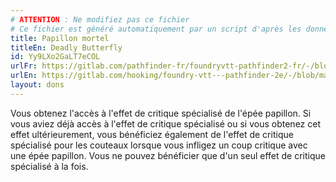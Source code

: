 ```yaml
---
# ATTENTION : Ne modifiez pas ce fichier
# Ce fichier est généré automatiquement par un script d'après les données du module Foundry VTT officiel et de sa traduction
title: Papillon mortel
titleEn: Deadly Butterfly
id: Yy9LXo2GaLT7eCOL
urlFr: https://gitlab.com/pathfinder-fr/foundryvtt-pathfinder2-fr/-/blob/master/data/feats/Yy9LXo2GaLT7eCOL.htm
urlEn: https://gitlab.com/hooking/foundry-vtt---pathfinder-2e/-/blob/master/packs/data/feats.db/deadly-butterfly.json
layout: dons
---
```

Vous obtenez l'accès à l'effet de critique spécialisé de l'épée papillon. Si vous aviez déjà accès à l'effet de critique spécialisé ou si vous obtenez cet effet ultérieurement, vous bénéficiez également de l'effet de critique spécialisé pour les couteaux lorsque vous infligez un coup critique avec une épée papillon. Vous ne pouvez bénéficier que d'un seul effet de critique spécialisé à la fois.
